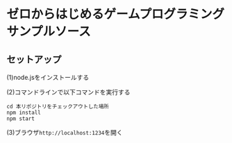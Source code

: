 # ゼロからはじめるゲームプログラミング サンプルソース

## セットアップ

(1)node.jsをインストールする

(2)コマンドラインで以下コマンドを実行する

```
cd 本リポジトリをチェックアウトした場所
npm install
npm start
```

(3)ブラウザ```http://localhost:1234```を開く

